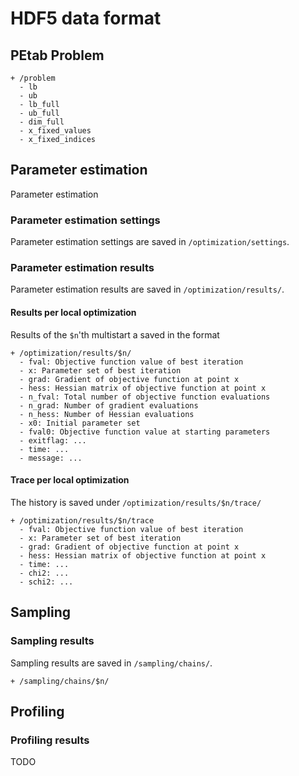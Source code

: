 # HDF5 data format

## PEtab Problem

```
+ /problem
  - lb
  - ub
  - lb_full
  - ub_full
  - dim_full
  - x_fixed_values
  - x_fixed_indices
```

## Parameter estimation

Parameter estimation

### Parameter estimation settings
Parameter estimation settings are saved in `/optimization/settings`.

### Parameter estimation results
Parameter estimation results are saved in `/optimization/results/`.

#### Results per local optimization
Results of the `$n`'th multistart a saved in the format
```
+ /optimization/results/$n/
  - fval: Objective function value of best iteration
  - x: Parameter set of best iteration
  - grad: Gradient of objective function at point x
  - hess: Hessian matrix of objective function at point x
  - n_fval: Total number of objective function evaluations
  - n_grad: Number of gradient evaluations
  - n_hess: Number of Hessian evaluations
  - x0: Initial parameter set
  - fval0: Objective function value at starting parameters
  - exitflag: ...
  - time: ...
  - message: ...
```
#### Trace per local optimization
The history is saved under `/optimization/results/$n/trace/`
```
+ /optimization/results/$n/trace
  - fval: Objective function value of best iteration
  - x: Parameter set of best iteration
  - grad: Gradient of objective function at point x
  - hess: Hessian matrix of objective function at point x
  - time: ...
  - chi2: ...
  - schi2: ...
```

## Sampling


### Sampling results

Sampling results are saved in `/sampling/chains/`.
```
+ /sampling/chains/$n/
```


## Profiling


### Profiling results

TODO
